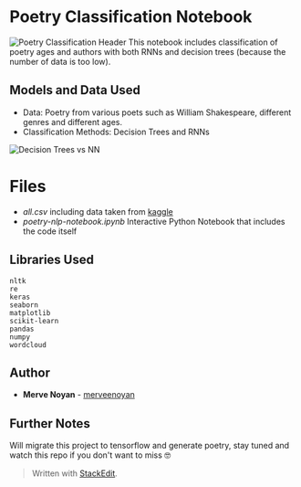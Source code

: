 ﻿

# Poetry Classification Notebook
![Poetry Classification Header](https://images-wixmp-ed30a86b8c4ca887773594c2.wixmp.com/f/05df8cc2-4413-4a7c-93c7-dbf7991b18a7/ddxz5h4-a844ba43-c2fe-4cf5-a54b-7b0b106a0edc.png?token=eyJ0eXAiOiJKV1QiLCJhbGciOiJIUzI1NiJ9.eyJzdWIiOiJ1cm46YXBwOiIsImlzcyI6InVybjphcHA6Iiwib2JqIjpbW3sicGF0aCI6IlwvZlwvMDVkZjhjYzItNDQxMy00YTdjLTkzYzctZGJmNzk5MWIxOGE3XC9kZHh6NWg0LWE4NDRiYTQzLWMyZmUtNGNmNS1hNTRiLTdiMGIxMDZhMGVkYy5wbmcifV1dLCJhdWQiOlsidXJuOnNlcnZpY2U6ZmlsZS5kb3dubG9hZCJdfQ.-VnjZYfWlvW4BkECBqug2QCGpK7hwvPccE8GESLzxtU)
This notebook includes classification of poetry ages and authors with both RNNs and decision trees (because the number of data is too low).


## Models and Data Used

-   Data: Poetry from various poets such as William Shakespeare, different genres and different ages.
-   Classification Methods: Decision Trees and RNNs

![Decision Trees vs NN](https://images-wixmp-ed30a86b8c4ca887773594c2.wixmp.com/f/05df8cc2-4413-4a7c-93c7-dbf7991b18a7/ddxyf2e-20784a4b-c60d-45c6-8fe1-4a281665d670.png/v1/fill/w_1280,h_487,q_80,strp/vs_by_markdownimgmn_ddxyf2e-fullview.jpg?token=eyJ0eXAiOiJKV1QiLCJhbGciOiJIUzI1NiJ9.eyJzdWIiOiJ1cm46YXBwOiIsImlzcyI6InVybjphcHA6Iiwib2JqIjpbW3siaGVpZ2h0IjoiPD00ODciLCJwYXRoIjoiXC9mXC8wNWRmOGNjMi00NDEzLTRhN2MtOTNjNy1kYmY3OTkxYjE4YTdcL2RkeHlmMmUtMjA3ODRhNGItYzYwZC00NWM2LThmZTEtNGEyODE2NjVkNjcwLnBuZyIsIndpZHRoIjoiPD0xMjgwIn1dXSwiYXVkIjpbInVybjpzZXJ2aWNlOmltYWdlLm9wZXJhdGlvbnMiXX0.3K_JTqac7uTpP6dZCKybJxUrQitNVPk3x9p-Zqeyz_Y)

# Files

- *all.csv* including data taken from [kaggle](https://www.kaggle.com/ishnoor/poetry-analysis-with-machine-learning?select=all.csv)
- *poetry-nlp-notebook.ipynb* Interactive Python Notebook that includes the code itself

## Libraries Used

    nltk
    re
    keras
    seaborn
    matplotlib
    scikit-learn
    pandas
    numpy
    wordcloud


## Author

-   **Merve Noyan**  - [merveenoyan](https://github.com/merveenoyan)

## Further Notes
Will migrate this project to tensorflow and generate poetry, stay tuned and watch this repo if you don't want to miss 🤓

> Written with [StackEdit](https://stackedit.io/).

